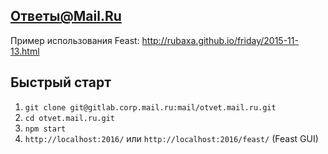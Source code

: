 Ответы@Mail.Ru
--------------
Пример использования Feast: http://rubaxa.github.io/friday/2015-11-13.html


## Быстрый старт
 1. `git clone git@gitlab.corp.mail.ru:mail/otvet.mail.ru.git`
 2. `cd otvet.mail.ru.git`
 3. `npm start`
 4. `http://localhost:2016/` или `http://localhost:2016/feast/` (Feast GUI)
